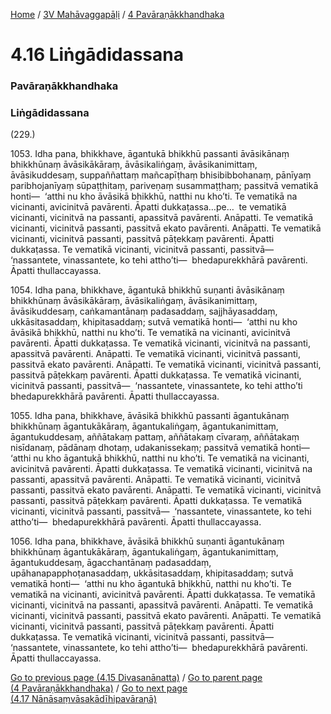 
[Home](/) / [3V Mahāvaggapāḷi](../../3V.md) / [4 Pavāraṇākkhandhaka](../4.md)

# 4.16 Liṅgādidassana

### Pavāraṇākkhandhaka

### Liṅgādidassana

(229.)

1053\. Idha pana, bhikkhave, āgantukā bhikkhū passanti āvāsikānaṃ bhikkhūnaṃ āvāsikākāraṃ, āvāsikaliṅgaṃ, āvāsikanimittaṃ, āvāsikuddesaṃ, suppaññattaṃ mañcapīṭhaṃ bhisibibbohanaṃ, pānīyaṃ paribhojanīyaṃ sūpaṭṭhitaṃ, pariveṇaṃ susammaṭṭhaṃ; passitvā vematikā honti—  ‘atthi nu kho āvāsikā bhikkhū, natthi nu kho’ti. Te vematikā na vicinanti, avicinitvā pavārenti. Āpatti dukkaṭassa…pe…  te vematikā vicinanti, vicinitvā na passanti, apassitvā pavārenti. Anāpatti. Te vematikā vicinanti, vicinitvā passanti, passitvā ekato pavārenti. Anāpatti. Te vematikā vicinanti, vicinitvā passanti, passitvā pāṭekkaṃ pavārenti. Āpatti dukkaṭassa. Te vematikā vicinanti, vicinitvā passanti, passitvā—  ‘nassantete, vinassantete, ko tehi attho’ti—  bhedapurekkhārā pavārenti. Āpatti thullaccayassa.

1054\. Idha pana, bhikkhave, āgantukā bhikkhū suṇanti āvāsikānaṃ bhikkhūnaṃ āvāsikākāraṃ, āvāsikaliṅgaṃ, āvāsikanimittaṃ, āvāsikuddesaṃ, caṅkamantānaṃ padasaddaṃ, sajjhāyasaddaṃ, ukkāsitasaddaṃ, khipitasaddaṃ; sutvā vematikā honti—  ‘atthi nu kho āvāsikā bhikkhū, natthi nu kho’ti. Te vematikā na vicinanti, avicinitvā pavārenti. Āpatti dukkaṭassa. Te vematikā vicinanti, vicinitvā na passanti, apassitvā pavārenti. Anāpatti. Te vematikā vicinanti, vicinitvā passanti, passitvā ekato pavārenti. Anāpatti. Te vematikā vicinanti, vicinitvā passanti, passitvā pāṭekkaṃ pavārenti. Āpatti dukkaṭassa. Te vematikā vicinanti, vicinitvā passanti, passitvā—  ‘nassantete, vinassantete, ko tehi attho’ti bhedapurekkhārā pavārenti. Āpatti thullaccayassa.

1055\. Idha pana, bhikkhave, āvāsikā bhikkhū passanti āgantukānaṃ bhikkhūnaṃ āgantukākāraṃ, āgantukaliṅgaṃ, āgantukanimittaṃ, āgantukuddesaṃ, aññātakaṃ pattaṃ, aññātakaṃ cīvaraṃ, aññātakaṃ nisīdanaṃ, pādānaṃ dhotaṃ, udakanissekaṃ; passitvā vematikā honti—  ‘atthi nu kho āgantukā bhikkhū, natthi nu kho’ti. Te vematikā na vicinanti, avicinitvā pavārenti. Āpatti dukkaṭassa. Te vematikā vicinanti, vicinitvā na passanti, apassitvā pavārenti. Anāpatti. Te vematikā vicinanti, vicinitvā passanti, passitvā ekato pavārenti. Anāpatti. Te vematikā vicinanti, vicinitvā passanti, passitvā pāṭekkaṃ pavārenti. Āpatti dukkaṭassa. Te vematikā vicinanti, vicinitvā passanti, passitvā—  ‘nassantete, vinassantete, ko tehi attho’ti—  bhedapurekkhārā pavārenti. Āpatti thullaccayassa.

1056\. Idha pana, bhikkhave, āvāsikā bhikkhū suṇanti āgantukānaṃ bhikkhūnaṃ āgantukākāraṃ, āgantukaliṅgaṃ, āgantukanimittaṃ, āgantukuddesaṃ, āgacchantānaṃ padasaddaṃ, upāhanapapphoṭanasaddaṃ, ukkāsitasaddaṃ, khipitasaddaṃ; sutvā vematikā honti—  ‘atthi nu kho āgantukā bhikkhū, natthi nu kho’ti. Te vematikā na vicinanti, avicinitvā pavārenti. Āpatti dukkaṭassa. Te vematikā vicinanti, vicinitvā na passanti, apassitvā pavārenti. Anāpatti. Te vematikā vicinanti, vicinitvā passanti, passitvā ekato pavārenti. Anāpatti. Te vematikā vicinanti, vicinitvā passanti, passitvā pāṭekkaṃ pavārenti. Āpatti dukkaṭassa. Te vematikā vicinanti, vicinitvā passanti, passitvā—  ‘nassantete, vinassantete, ko tehi attho’ti—  bhedapurekkhārā pavārenti. Āpatti thullaccayassa.

[Go to previous page (4.15 Divasanānatta)](4.15.md) / [Go to parent page (4 Pavāraṇākkhandhaka)](../4.md) / [Go to next page (4.17 Nānāsaṃvāsakādīhipavāraṇā)](4.17.md)


